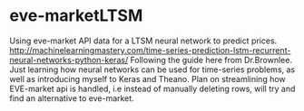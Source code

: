 # eve-marketLTSM
Using eve-market API data for a LTSM neural network to predict prices. 
http://machinelearningmastery.com/time-series-prediction-lstm-recurrent-neural-networks-python-keras/
Following the guide here from Dr.Brownlee. Just learning how neural networks can be used for time-series problems, as well as introducing myself to Keras and Theano. 
Plan on streamlining how EVE-market api is handled, i.e instead of manually deleting rows, will try and find an alternative to eve-market.
